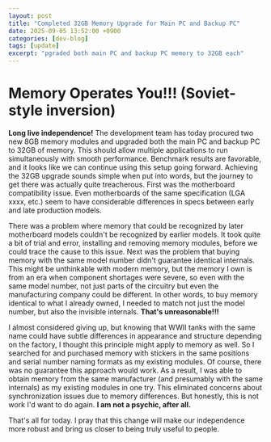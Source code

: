 ```yaml
---
layout: post
title: "Completed 32GB Memory Upgrade for Main PC and Backup PC"
date: 2025-09-05 13:52:00 +0900
categories: [dev-blog]
tags: [update]
excerpt: "pgraded both main PC and backup PC memory to 32GB each"
---
```


# Memory Operates You!!! (Soviet-style inversion)
**Long live independence!**
The development team has today procured two new 8GB memory modules and upgraded both the main PC and backup PC to 32GB of memory.
This should allow multiple applications to run simultaneously with smooth performance.
Benchmark results are favorable, and it looks like we can continue using this setup going forward.
Achieving the 32GB upgrade sounds simple when put into words, but the journey to get there was actually quite treacherous.
First was the motherboard compatibility issue. Even motherboards of the same specification (LGA xxxx, etc.) seem to have considerable differences in specs between early and late production models.

There was a problem where memory that could be recognized by later motherboard models couldn't be recognized by earlier models. It took quite a bit of trial and error, installing and removing memory modules, before we could trace the cause to this issue.
Next was the problem that buying memory with the same model number didn't guarantee identical internals. This might be unthinkable with modern memory, but the memory I own is from an era when component shortages were severe, so even with the same model number, not just parts of the circuitry but even the manufacturing company could be different.
In other words, to buy memory identical to what I already owned, I needed to match not just the model number, but also the invisible internals.
**That's unreasonable!!!**

I almost considered giving up, but knowing that WWII tanks with the same name could have subtle differences in appearance and structure depending on the factory, I thought this principle might apply to memory as well. So I searched for and purchased memory with stickers in the same positions and serial number naming formats as my existing modules. Of course, there was no guarantee this approach would work.
As a result, I was able to obtain memory from the same manufacturer (and presumably with the same internals) as my existing modules in one try. This eliminated concerns about synchronization issues due to memory differences.
But honestly, this is not work I'd want to do again.
**I am not a psychic, after all.**

That's all for today. I pray that this change will make our independence more robust and bring us closer to being truly useful to people.




